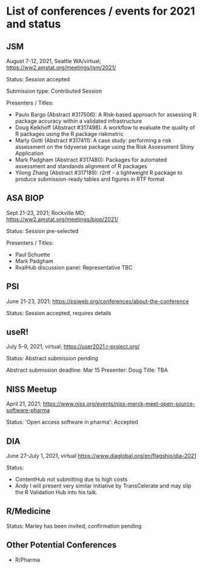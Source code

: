 # List of conferences / events for 2021 and status

## JSM 

August 7-12, 2021, Seattle WA/virtual; 
https://ww2.amstat.org/meetings/jsm/2021/

Status: Session accepted

Submission type: Contributed Session

Presenters / Titles:

- Paulo Bargo (Abstract #317506): A Risk-based approach for assessing R package accuracy within a validated infrastructure
- Doug Kelkhoff (Abstract #317498): A workflow to evaluate the quality of R packages using the R package riskmetric
- Marly Gotti (Abstract #317411): A case study: performing a risk assessment on the tidyverse package using the Risk Assessment Shiny Application
- Mark Padgham (Abstract #317480): Packages for automated assessment and standands alignment of R packages
- Yilong Zhang (Abstract #317189): r2rtf - a lightweight R package to produce submission-ready tables and figures in RTF format

## ASA BIOP 

Sept 21-23, 2021; Rockville MD; 
https://ww2.amstat.org/meetings/biop/2021/

Status: Session pre-selected

Presenters / Titles:
- Paul Schuette
- Mark Padgham
- RvalHub discussion panel: Representative TBC

## PSI

June 21-23, 2021; 
https://psiweb.org/conferences/about-the-conference

Status: Session accepted, requires details

## useR!

July 5-9, 2021, virtual; 
https://user2021.r-project.org/

Status: Abstract submission pending

Abstract submission deadline: Mar 15
Presenter: Doug
Title: TBA

## NISS Meetup

April 21, 2021; 
https://www.niss.org/events/niss-merck-meet-open-source-software-pharma

Status: 'Open access software in pharma': Accepted

## DIA
June 27-July 1, 2021, virtual
https://www.diaglobal.org/en/flagship/dia-2021

Status: 
* ContentHub not submitting due to high costs
* Andy I will present very similar initiative by TransCelerate and may slip the R Validation Hub into his talk.

## R/Medicine

Status: Marley has been invited; confirmation pending


## Other Potential Conferences

- R/Pharma




